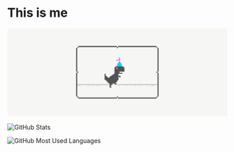 # This is me

<div align="center">

<img src="Social_dino-with-hat.gif" alt="Dino.gifs">

</div>

![GitHub Stats](https://github-readme-stats.vercel.app/api?username=abnermasong&show_icons=true&theme=dark)

![GitHub Most Used Languages](https://github-readme-stats.vercel.app/api/top-langs/?username=abnermasong&layout=compact&theme=dark)
